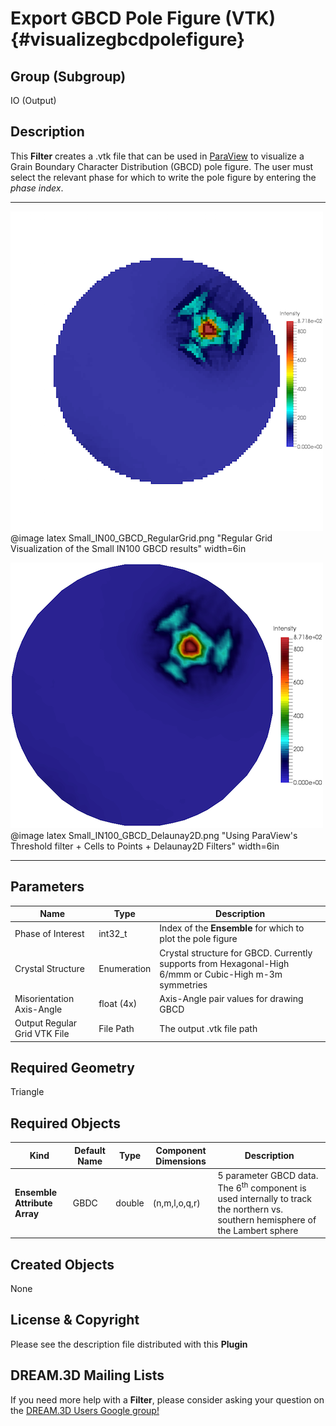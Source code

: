 Export GBCD Pole Figure (VTK) {#visualizegbcdpolefigure}
============

## Group (Subgroup) ##
IO (Output)

## Description ##
This **Filter** creates a .vtk file that can be used in [ParaView](http://www.paraview.org/) to visualize a Grain Boundary Character Distribution (GBCD) pole figure. The user must select the relevant phase for which to write the pole figure by entering the _phase index_. 

-----

![Regular Grid Visualization of the Small IN100 GBCD results](Images/Small_IN00_GBCD_RegularGrid.png)
@image latex Small_IN00_GBCD_RegularGrid.png "Regular Grid Visualization of the Small IN100 GBCD results" width=6in 

![Using ParaView's Threshold filter + Cells to Points + Delaunay2D Filters](Images/Small_IN100_GBCD_Delaunay2D.png)
@image latex Small_IN100_GBCD_Delaunay2D.png "Using ParaView's Threshold filter + Cells to Points + Delaunay2D Filters" width=6in 

-----

## Parameters ##
| Name | Type | Description |
|------|------|-------------|
| Phase of Interest | int32_t | Index of the **Ensemble** for which to plot the pole figure |
| Crystal Structure | Enumeration | Crystal structure for GBCD. Currently supports from Hexagonal-High 6/mmm or Cubic-High m-3m symmetries |
| Misorientation Axis-Angle | float (4x) | Axis-Angle pair values for drawing GBCD |
| Output Regular Grid VTK File | File Path | The output .vtk file path |

## Required Geometry ##
Triangle

## Required Objects ##

| Kind | Default Name | Type | Component Dimensions | Description |
|------|--------------|------|----------------------|-------------|
| **Ensemble Attribute Array** | GBDC | double | (n,m,l,o,q,r) | 5 parameter GBCD data. The 6<sup>th</sup> component is used internally to track the northern vs. southern hemisphere of the Lambert sphere |

## Created Objects ##
None

## License & Copyright ##

Please see the description file distributed with this **Plugin**

## DREAM.3D Mailing Lists ##

If you need more help with a **Filter**, please consider asking your question on the [DREAM.3D Users Google group!](https://groups.google.com/forum/?hl=en#!forum/dream3d-users)


